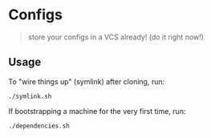 # Configs

> store your configs in a VCS already! (do it right now!)

## Usage

To "wire things up" (symlink) after cloning, run:

```
./symlink.sh
```

If bootstrapping a machine for the very first time, run:

```
./dependencies.sh
```
